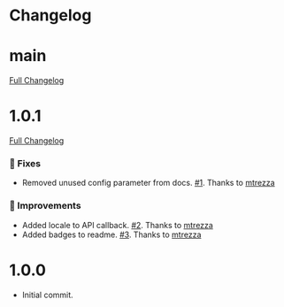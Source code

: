 # Changelog

# main
[Full Changelog](https://github.com/mtrezza/parse-server-api-mail-adapter/compare/1.0.1...master)

# 1.0.1
[Full Changelog](https://github.com/mtrezza/parse-server-api-mail-adapter/compare/1.0.0...1.0.1)
### 🐛 Fixes
- Removed unused config parameter from docs. [#1](https://github.com/mtrezza/parse-server-api-mail-adapter/pull/1). Thanks to [mtrezza](https://github.com/mtrezza)

### 🧬 Improvements
- Added locale to API callback. [#2](https://github.com/mtrezza/parse-server-api-mail-adapter/pull/2). Thanks to [mtrezza](https://github.com/mtrezza)
- Added badges to readme. [#3](https://github.com/mtrezza/parse-server-api-mail-adapter/pull/3). Thanks to [mtrezza](https://github.com/mtrezza)

# 1.0.0
- Initial commit.